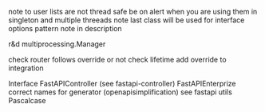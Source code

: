 note to user lists are not thread safe be on alert when you are using them in singleton and multiple threeads
note last class will be used for interface
options pattern note in description

r&d multiprocessing.Manager

check router follows override or not
check lifetime
add override to integration

Interface
FastAPIController (see fastapi-controller)
FastAPIEnterprize
correct names for generator (openapisimplification) see fastapi utils
Pascalcase